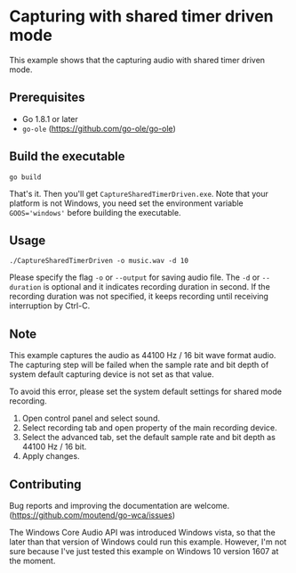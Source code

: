 # Capturing with shared timer driven mode

This example shows that the capturing audio with shared timer driven mode.

## Prerequisites

- Go 1.8.1 or later
- `go-ole` (https://github.com/go-ole/go-ole)

## Build the executable

```shell
go build
```

That's it. Then you'll get `CaptureSharedTimerDriven.exe`. Note that your platform is not Windows, you need set the environment variable `GOOS='windows'` before building the executable.

## Usage

```shell
./CaptureSharedTimerDriven -o music.wav -d 10
```

Please specify the flag `-o` or `--output` for saving audio file. The `-d` or `--duration` is optional and it indicates recording duration in second. If the recording duration was not specified, it keeps recording until receiving interruption by Ctrl-C.

## Note

This example captures the audio as 44100 Hz / 16 bit wave format audio. The capturing step will be failed when the sample rate and bit depth of system default capturing device is not set as that value.

To avoid this error, please set the system default settings for shared mode recording.

1. Open control panel and select sound.
1. Select recording tab and open property of the main recording device.
1. Select the advanced tab, set the default sample rate and bit depth as 44100 Hz / 16 bit.
1. Apply changes.

## Contributing

Bug reports and improving the documentation are welcome. (https://github.com/moutend/go-wca/issues)

The Windows Core Audio API was introduced Windows vista, so that the later than that version of Windows could run this example. However, I'm not sure because I've just tested this example on Windows 10 version 1607 at the moment.

